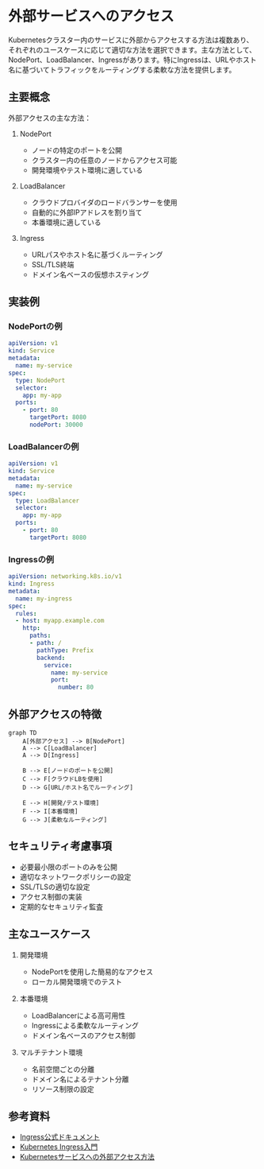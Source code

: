 # 外部サービスへのアクセス

Kubernetesクラスター内のサービスに外部からアクセスする方法は複数あり、それぞれのユースケースに応じて適切な方法を選択できます。主な方法として、NodePort、LoadBalancer、Ingressがあります。特にIngressは、URLやホスト名に基づいてトラフィックをルーティングする柔軟な方法を提供します。

## 主要概念

外部アクセスの主な方法：

1. NodePort
   - ノードの特定のポートを公開
   - クラスター内の任意のノードからアクセス可能
   - 開発環境やテスト環境に適している

2. LoadBalancer
   - クラウドプロバイダのロードバランサーを使用
   - 自動的に外部IPアドレスを割り当て
   - 本番環境に適している

3. Ingress
   - URLパスやホスト名に基づくルーティング
   - SSL/TLS終端
   - ドメイン名ベースの仮想ホスティング

## 実装例

### NodePortの例

```yaml
apiVersion: v1
kind: Service
metadata:
  name: my-service
spec:
  type: NodePort
  selector:
    app: my-app
  ports:
    - port: 80
      targetPort: 8080
      nodePort: 30000
```

### LoadBalancerの例

```yaml
apiVersion: v1
kind: Service
metadata:
  name: my-service
spec:
  type: LoadBalancer
  selector:
    app: my-app
  ports:
    - port: 80
      targetPort: 8080
```

### Ingressの例

```yaml
apiVersion: networking.k8s.io/v1
kind: Ingress
metadata:
  name: my-ingress
spec:
  rules:
  - host: myapp.example.com
    http:
      paths:
      - path: /
        pathType: Prefix
        backend:
          service:
            name: my-service
            port:
              number: 80
```

## 外部アクセスの特徴

```mermaid
graph TD
    A[外部アクセス] --> B[NodePort]
    A --> C[LoadBalancer]
    A --> D[Ingress]
    
    B --> E[ノードのポートを公開]
    C --> F[クラウドLBを使用]
    D --> G[URL/ホスト名でルーティング]
    
    E --> H[開発/テスト環境]
    F --> I[本番環境]
    G --> J[柔軟なルーティング]
```

## セキュリティ考慮事項

- 必要最小限のポートのみを公開
- 適切なネットワークポリシーの設定
- SSL/TLSの適切な設定
- アクセス制御の実装
- 定期的なセキュリティ監査

## 主なユースケース

1. 開発環境
   - NodePortを使用した簡易的なアクセス
   - ローカル開発環境でのテスト

2. 本番環境
   - LoadBalancerによる高可用性
   - Ingressによる柔軟なルーティング
   - ドメイン名ベースのアクセス制御

3. マルチテナント環境
   - 名前空間ごとの分離
   - ドメイン名によるテナント分離
   - リソース制限の設定

## 参考資料

- [Ingress公式ドキュメント](https://kubernetes.io/docs/concepts/services-networking/ingress/)
- [Kubernetes Ingress入門](https://thenewstack.io/kubernetes-ingress-for-beginners/)
- [Kubernetesサービスへの外部アクセス方法](https://www.youtube.com/watch?v=iBYTFpoXx24)
